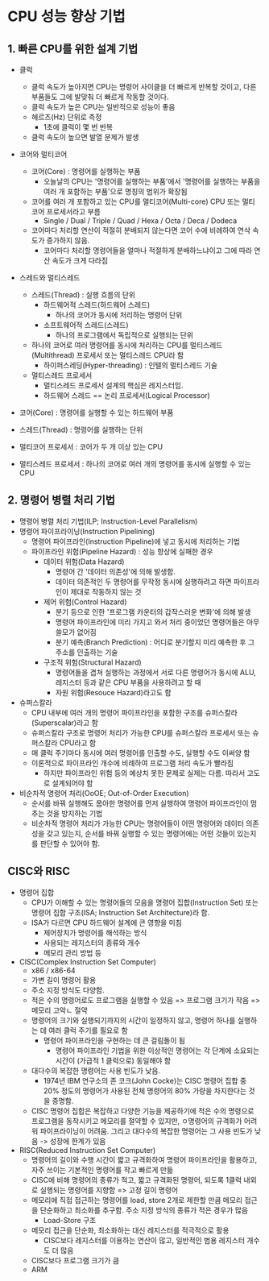 <link href="./style.css" rel="stylesheet"/>

# CPU 성능 향상 기법
## 1. 빠른 CPU를 위한 설계 기법
- 클럭
    - 클럭 속도가 높아지면 CPU는 명령어 사이클을 더 빠르게 반복할 것이고, 다른 부품들도 그에 발맞춰 더 빠르게 작동할 것이다.
    - 클럭 속도가 높은 CPU는 일반적으로 성능이 좋음
    - 헤르츠(Hz) 단위로 측정
        - 1초에 클럭이 몇 번 반복
    - 클럭 속도이 높으면 발열 문제가 발생

- 코어와 멀티코어
    - 코어(Core) : 명령어를 실행하는 부품
        - 오늘날의 CPU는 '명령어를 실행하는 부품'에서 '명령어를 실행하는 부품을 여러 개 포함하는 부품'으로 명칭의 범위가 확장됨
    - 코어를 여러 개 포함하고 있는 CPU를 멀티코어(Multi-core) CPU 또는 멀티코어 프로세서라고 부름
        - Single / Dual / Triple / Quad / Hexa / Octa / Deca / Dodeca
    - 코어마다 처리할 연산이 적절히 분배되지 않는다면 코어 수에 비례하여 연삭 속도가 증가하지 않음.
        - 코어마다 처리할 명령어들을 얼마나 적절하게 분배하느냐이고 그에 따라 연산 속도가 크게 다라짐

- 스레드와 멀티스레드
    - 스레드(Thread) : 실행 흐름의 단위
        - 하드웨어적 스레드(하드웨어 스레드)
            - 하나의 코어가 동시에 처리하는 명령어 단위
        - 소프트웨어적 스레드(스레드)
            - 하나의 프로그램에서 독립적으로 실행되는 단위
    - 하나의 코어로 여러 명령어를 동시에 처리하는 CPU를 멀티스레드(Multithread) 프로세서 또는 멀티스레드 CPU라 함
        - 하이퍼스레딩(Hyper-threading) : 인텔의 멀티스레드 기술
    - 멀티스레드 프로세서
        - 멀티스레드 프로세서 설계의 핵심은 레지스터임.
        - 하드웨어 스레드 == 논리 프로세서(Logical Processor)

- 코어(Core) : 명령어를 실행할 수 있는 하드웨어 부품
- 스레드(Thread) : 명령어를 실행하는 단위
- 멀티코어 프로세서 : 코어가 두 개 이상 있는 CPU
- 멀티스레드 프로세서 : 하나의 코어로 여러 개의 명령어를 동시에 실행할 수 있는 CPU

## 2. 명령어 병렬 처리 기법
- 명령어 병렬 처리 기법(ILP; Instruction-Level Parallelism)
- 명령어 파이프라이닝(Instruction Pipelining)
    - 명령어 파이프라인(Instruction Pipeline)에 넣고 동시에 처리하는 기법
    - 파이프라인 위험(Pipeline Hazard) : 성능 향상에 실패한 경우
        - 데이터 위험(Data Hazard)
            - 명령어 간 '데이터 의존성'에 의해 발생함.
            - 데이터 의존적인 두 명령어를 무작정 동시에 실행하려고 하면 파이프라인이 제대로 작동하지 않는 것
        - 제어 위험(Control Hazard)
            - 분기 등으로 인한 '프로그램 카운터의 갑작스러운 변화'에 의해 발생
            - 명령어 파이프라인에 미리 가지고 와서 처리 중이었던 명령어들은 아무 쓸모가 없어짐
            - 분기 예측(Branch Prediction) : 어디로 분기할지 미리 예측한 후 그 주소를 인출하는 기술
        - 구조적 위험(Structural Hazard)
            - 명령어들을 겹쳐 실행하는 과정에서 서로 다른 명령어가 동시에 ALU, 레지스터 등과 같은 CPU 부품을 사용하려고 할 때
            - 자원 위험(Resouce Hazard)라고도 함
- 슈퍼스칼라
    - CPU 내부에 여러 개의 명령어 파이프라인을 포함한 구조를 슈퍼스칼라(Superscalar)라고 함
    - 슈퍼스칼라 구조로 명령어 처리가 가능한 CPU를 슈퍼스칼라 프로세서 또는 슈퍼스칼라 CPU라고 함
    - 매 클럭 주기마다 동시에 여러 명령어를 인출할 수도, 실행할 수도 이써양 함
    - 이론적으로 파이프라인 개수에 비례하여 프로그램 처리 속도가 빨라짐
        - 하지만 파이프라인 위험 등의 예상치 못한 문제로 실제는 다름. 따라서 고도로 설계되어야 함
- 비순차적 명령어 처리(OoOE; Out-of-Order Execution)
    - 순서를 바꿔 실행해도 뭅아한 명령어를 먼저 실행하여 명령어 파이프라인이 멈추는 것을 방지하는 기법
    - 비순차적 명령어 처리가 가능한 CPU는 명령어들이 어떤 명령어와 데이터 의존성을 갖고 있는지, 순서를 바꿔 실행할 수 있는 명령어에는 어떤 것들이 있는지를 판단할 수 있어야 함.

## CISC와 RISC
- 명령어 집합
    - CPU가 이해할 수 있는 명령어들의 모음을 명령어 집합(Instruction Set) 또는 명령어 집합 구조(ISA; Instruction Set Architecture)라 함.
    - ISA가 다르면 CPU 하드웨어 설계에 큰 영향을 미침
        - 제어장치가 명령어를 해석하는 방식
        - 사용되는 레지스터의 종류와 개수
        - 메모리 관리 방법 등
- CISC(Complex Instruction Set Computer)
    - x86 / x86-64
    - 가변 길이 명령어 활용
    - 주소 지정 방식도 다양함.
    - 적은 수의 명령어로도 프로그램을 실행할 수 있음 => 프로그램 크기가 작음 => 메모리 고악ㄴ 절약
    - 명령어의 크기와 실행되기까지의 시간이 일정하지 않고, 명령어 하나를 실행하는 데 여러 클럭 주기를 필요로 함
        - 명령어 파이프라인을 구현하는 데 큰 걸림돌이 됨
            - 명령어 파이프라인 기법을 위한 이상적인 명령어는 각 단계에 소요되는 시간이 (가급적 1 클럭으로) 동일해야 함
    - 대다수의 복잡한 명령어는 사용 빈도가 낮음.
        - 1974년 IBM 연구소의 존 코크(John Cocke)는 CISC 명령어 집합 중 20% 정도의 명령어가 사용된 전체 명령어의 80% 가량을 차지한다는 것을 증명함.
    - CISC 명령어 집합은 복잡하고 다양한 기능을 제공하기에 적은 수의 명령으로 프로그램을 동작시키고 메모리를 절약할 수 있지만, ㅇ명령어의 규격화가 어려워 파이프라이닝이 어려움. 그리고 대다수의 복잡한 명령어는 그 사용 빈도가 낮음 -> 성장에 한계가 있음
- RISC(Reduced Instruction Set Computer)
    - 명령어의 길이와 수행 시간이 짧고 규격화하여 명령어 파이프라인을 활용하고, 자주 쓰이는 기본적인 명령어를 작고 빠르게 만듦
    - CISC에 비해 명령어의 종류가 적고, 짧고 규격화된 명령어, 되도록 1클럭 내외로 실행되는 명령어를 지향함 => 고정 길이 명령어
    - 메모리에 직접 접근하는 명령어를 load, store 2개로 제한할 만큼 메모리 접근을 단순화하고 최소화를 추구함. 주소 지정 방식의 종류가 적은 경우가 많음
        - Load-Store 구조
    - 메모리 접근을 단순화, 최소화하는 대신 레지스터를 적극적으로 활용
        - CISC보다 레지스터를 이용하는 연산이 많고, 일반적인 범용 레지스터 개수도 더 많음
    - CISC보다 프로그램 크기가 큼
    - ARM